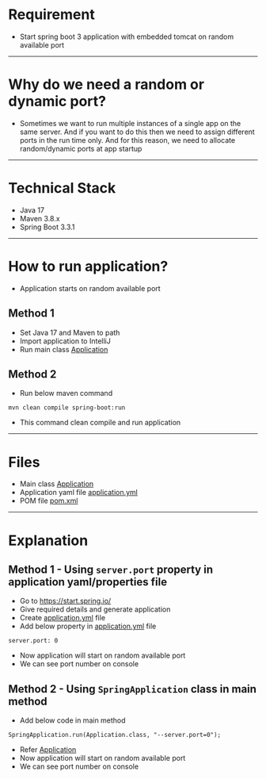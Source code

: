 # Requirement
* Start spring boot 3 application with embedded tomcat on random available port
------
# Why do we need a random or dynamic port?
* Sometimes we want to run multiple instances of a single app on the same server. And if you want to do this then we need to assign different ports in the run time only. And for this reason, we need to allocate random/dynamic ports at app startup
------
# Technical Stack
* Java 17
* Maven 3.8.x
* Spring Boot 3.3.1
------
# How to run application?
* Application starts on random available port

## Method 1
* Set Java 17 and Maven to path
* Import application to IntelliJ
* Run main class [Application](src/main/java/com/java/Application.java)

## Method 2
* Run below maven command
```
mvn clean compile spring-boot:run
```
* This command clean compile and run application
------
# Files
* Main class [Application](src/main/java/com/java/Application.java)
* Application yaml file [application.yml](src/main/resources/application.yml)
* POM file [pom.xml](pom.xml)
------
# Explanation

## Method 1 - Using `server.port` property in application yaml/properties file
* Go to https://start.spring.io/
* Give required details and generate application
* Create [application.yml](src/main/resources/application.yml) file
* Add below property in [application.yml](src/main/resources/application.yml) file
```
server.port: 0
```
* Now application will start on random available port
* We can see port number on console

## Method 2 - Using `SpringApplication` class in main method
* Add below code in main method
```
SpringApplication.run(Application.class, "--server.port=0");
```
* Refer [Application](src/main/java/com/java/Application.java)
* Now application will start on random available port
* We can see port number on console